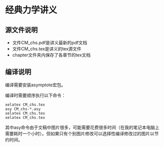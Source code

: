 # 经典力学讲义

## 源文件说明

- 文件CM_chs.pdf是讲义最新的pdf文档
- 文件CM_chs.tex是讲义的tex源文件
- chapter文件夹内保存了各章节的tex文档

## 编译说明

编译需要安装asymptote宏包。

编译时需要顺序执行以下命令：

    xelatex CM_chs.tex
    asy CM_chs-*.asy
    xelatex CM_chs.tex
    xelatex CM_chs.tex

其中asy命令由于文稿中图片很多，可能需要花费很多时间（在我的笔记本电脑上需要耗时一个小时）。但如果只有个别图片修改可以选择性编译修改过的图片以节约时间。
